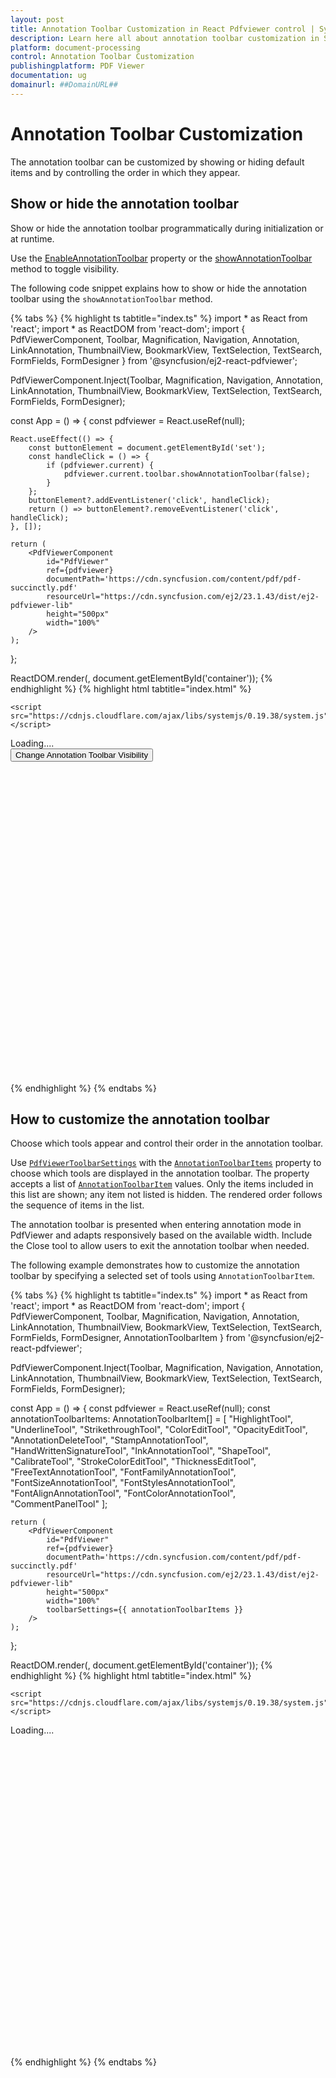```yaml
---
layout: post
title: Annotation Toolbar Customization in React Pdfviewer control | Syncfusion
description: Learn here all about annotation toolbar customization in Syncfusion React Pdfviewer control of Syncfusion Essential JS 2 and more.
platform: document-processing
control: Annotation Toolbar Customization
publishingplatform: PDF Viewer
documentation: ug
domainurl: ##DomainURL##
---
```


# Annotation Toolbar Customization

The annotation toolbar can be customized by showing or hiding default items and by controlling the order in which they appear.

## Show or hide the annotation toolbar

Show or hide the annotation toolbar programmatically during initialization or at runtime.

Use the [EnableAnnotationToolbar](https://ej2.syncfusion.com/react/documentation/api/pdfviewer/pdfViewerModel/#enableannotationtoolbar) property or the [showAnnotationToolbar](https://ej2.syncfusion.com/react/documentation/api/pdfviewer/toolbar/#showannotationtoolbar) method to toggle visibility.

The following code snippet explains how to show or hide the annotation toolbar using the `showAnnotationToolbar` method.

{% tabs %}
{% highlight ts tabtitle="index.ts" %}
import * as React from 'react';
import * as ReactDOM from 'react-dom';
import { PdfViewerComponent, Toolbar, Magnification, Navigation, Annotation, LinkAnnotation,
    ThumbnailView, BookmarkView, TextSelection, TextSearch, FormFields, FormDesigner } from '@syncfusion/ej2-react-pdfviewer';

PdfViewerComponent.Inject(Toolbar, Magnification, Navigation, Annotation, LinkAnnotation, ThumbnailView,
    BookmarkView, TextSelection, TextSearch, FormFields, FormDesigner);

const App = () => {
    const pdfviewer = React.useRef<PdfViewerComponent>(null);

    React.useEffect(() => {
        const buttonElement = document.getElementById('set');
        const handleClick = () => {
            if (pdfviewer.current) {
                pdfviewer.current.toolbar.showAnnotationToolbar(false);
            }
        };
        buttonElement?.addEventListener('click', handleClick);
        return () => buttonElement?.removeEventListener('click', handleClick);
    }, []);

    return (
        <PdfViewerComponent
            id="PdfViewer"
            ref={pdfviewer}
            documentPath='https://cdn.syncfusion.com/content/pdf/pdf-succinctly.pdf'
            resourceUrl="https://cdn.syncfusion.com/ej2/23.1.43/dist/ej2-pdfviewer-lib"
            height="500px"
            width="100%"
        />
    );
};

ReactDOM.render(<App />, document.getElementById('container'));
{% endhighlight %}
{% highlight html tabtitle="index.html" %}

<!DOCTYPE html>
<html lang="en">

<head>
    <title>EJ2 PDF Viewer</title>
    <meta charset="utf-8" />
    <meta name="viewport" content="width=device-width, initial-scale=1.0" />
    <meta name="description" content="React PDF Viewer Control" />
    <meta name="author" content="Syncfusion" />
    <link href="index.css" rel="stylesheet" />
    <link href="https://cdn.syncfusion.com/ej2/23.1.40/ej2-base/styles/material.css" rel="stylesheet" />
    <link href="https://cdn.syncfusion.com/ej2/23.1.40/ej2-pdfviewer/styles/material.css" rel="stylesheet" />
    <link href="https://cdn.syncfusion.com/ej2/23.1.40/ej2-buttons/styles/material.css" rel="stylesheet" />
    <link href="https://cdn.syncfusion.com/ej2/23.1.40/ej2-popups/styles/material.css" rel="stylesheet" />
    <link href="https://cdn.syncfusion.com/ej2/23.1.40/ej2-navigations/styles/material.css" rel="stylesheet" />
    <link href="https://cdn.syncfusion.com/ej2/23.1.40/ej2-dropdowns/styles/material.css" rel="stylesheet" />
    <link href="https://cdn.syncfusion.com/ej2/23.1.40/ej2-lists/styles/material.css" rel="stylesheet" />
    <link href="https://cdn.syncfusion.com/ej2/23.1.40/ej2-inputs/styles/material.css" rel="stylesheet" />
    <link href="https://cdn.syncfusion.com/ej2/23.1.40/ej2-splitbuttons/styles/material.css" rel="stylesheet" />
    <link href="https://cdn.syncfusion.com/ej2/23.1.40/ej2-notifications/styles/material.css" rel="stylesheet" />


    <script src="https://cdnjs.cloudflare.com/ajax/libs/systemjs/0.19.38/system.js"></script>
   <script src="systemjs.config.js"></script>
</head>
<body>
    <div id='loader'>Loading....</div>
    <button id="set">Change Annotation Toolbar Visibility</button>
    <div id='container'>
        <div id='PdfViewer' style="height:500px;width:100%;"></div>
    </div>
</body>
</html>

{% endhighlight %}
{% endtabs %}

## How to customize the annotation toolbar

Choose which tools appear and control their order in the annotation toolbar.

Use [`PdfViewerToolbarSettings`](https://ej2.syncfusion.com/react/documentation/api/pdfviewer/toolbarSettings/) with the [`AnnotationToolbarItems`](https://ej2.syncfusion.com/react/documentation/api/pdfviewer/toolbarSettings/#annotationtoolbaritems) property to choose which tools are displayed in the annotation toolbar. The property accepts a list of [`AnnotationToolbarItem`](https://ej2.syncfusion.com/react/documentation/api/pdfviewer/annotationToolbarItem/) values. Only the items included in this list are shown; any item not listed is hidden. The rendered order follows the sequence of items in the list.

The annotation toolbar is presented when entering annotation mode in PdfViewer and adapts responsively based on the available width. Include the Close tool to allow users to exit the annotation toolbar when needed.

The following example demonstrates how to customize the annotation toolbar by specifying a selected set of tools using `AnnotationToolbarItem`.

{% tabs %}
{% highlight ts tabtitle="index.ts" %}
import * as React from 'react';
import * as ReactDOM from 'react-dom';
import { PdfViewerComponent, Toolbar, Magnification, Navigation, Annotation, LinkAnnotation,
    ThumbnailView, BookmarkView, TextSelection, TextSearch, FormFields, FormDesigner, AnnotationToolbarItem } from '@syncfusion/ej2-react-pdfviewer';

PdfViewerComponent.Inject(Toolbar, Magnification, Navigation, Annotation, LinkAnnotation, ThumbnailView,
    BookmarkView, TextSelection, TextSearch, FormFields, FormDesigner);

const App = () => {
    const pdfviewer = React.useRef<PdfViewerComponent>(null);
    const annotationToolbarItems: AnnotationToolbarItem[] = [
        "HighlightTool",
        "UnderlineTool",
        "StrikethroughTool",
        "ColorEditTool",
        "OpacityEditTool",
        "AnnotationDeleteTool",
        "StampAnnotationTool",
        "HandWrittenSignatureTool",
        "InkAnnotationTool",
        "ShapeTool",
        "CalibrateTool",
        "StrokeColorEditTool",
        "ThicknessEditTool",
        "FreeTextAnnotationTool",
        "FontFamilyAnnotationTool",
        "FontSizeAnnotationTool",
        "FontStylesAnnotationTool",
        "FontAlignAnnotationTool",
        "FontColorAnnotationTool",
        "CommentPanelTool"
    ];

    return (
        <PdfViewerComponent
            id="PdfViewer"
            ref={pdfviewer}
            documentPath='https://cdn.syncfusion.com/content/pdf/pdf-succinctly.pdf'
            resourceUrl="https://cdn.syncfusion.com/ej2/23.1.43/dist/ej2-pdfviewer-lib"
            height="500px"
            width="100%"
            toolbarSettings={{ annotationToolbarItems }}
        />
    );
};

ReactDOM.render(<App />, document.getElementById('container'));
{% endhighlight %}
{% highlight html tabtitle="index.html" %}

<!DOCTYPE html>
<html lang="en">

<head>
    <title>EJ2 PDF Viewer</title>
    <meta charset="utf-8" />
    <meta name="viewport" content="width=device-width, initial-scale=1.0" />
    <meta name="description" content="React PDF Viewer Control" />
    <meta name="author" content="Syncfusion" />
    <link href="index.css" rel="stylesheet" />
    <link href="https://cdn.syncfusion.com/ej2/23.1.40/ej2-base/styles/material.css" rel="stylesheet" />
    <link href="https://cdn.syncfusion.com/ej2/23.1.40/ej2-pdfviewer/styles/material.css" rel="stylesheet" />
    <link href="https://cdn.syncfusion.com/ej2/23.1.40/ej2-buttons/styles/material.css" rel="stylesheet" />
    <link href="https://cdn.syncfusion.com/ej2/23.1.40/ej2-popups/styles/material.css" rel="stylesheet" />
    <link href="https://cdn.syncfusion.com/ej2/23.1.40/ej2-navigations/styles/material.css" rel="stylesheet" />
    <link href="https://cdn.syncfusion.com/ej2/23.1.40/ej2-dropdowns/styles/material.css" rel="stylesheet" />
    <link href="https://cdn.syncfusion.com/ej2/23.1.40/ej2-lists/styles/material.css" rel="stylesheet" />
    <link href="https://cdn.syncfusion.com/ej2/23.1.40/ej2-inputs/styles/material.css" rel="stylesheet" />
    <link href="https://cdn.syncfusion.com/ej2/23.1.40/ej2-splitbuttons/styles/material.css" rel="stylesheet" />
    <link href="https://cdn.syncfusion.com/ej2/23.1.40/ej2-notifications/styles/material.css" rel="stylesheet" />


    <script src="https://cdnjs.cloudflare.com/ajax/libs/systemjs/0.19.38/system.js"></script>
   <script src="systemjs.config.js"></script>
</head>
<body>
    <div id='loader'>Loading....</div>
    <div id='container'>
        <div id='PdfViewer' style="height:500px;width:100%;"></div>
    </div>
</body>
</html>

{% endhighlight %}
{% endtabs %}

